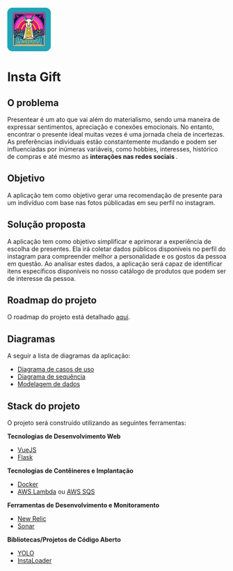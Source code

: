 ![app logo](./assets/small%20rounded%20logo.png)
# Insta Gift

## O problema
Presentear é um ato que vai além do materialismo, sendo uma maneira de expressar sentimentos, apreciação e conexões emocionais. No entanto, encontrar o presente ideal muitas vezes é uma jornada cheia de incertezas. As preferências individuais estão constantemente mudando e podem ser influenciadas por inúmeras variáveis, como hobbies, interesses, histórico de compras e até mesmo as <strong>interações nas redes sociais </strong>.

## Objetivo
A aplicação tem como objetivo gerar uma recomendação de presente para um indivíduo com base nas fotos públicadas em seu perfil no instagram.

## Solução proposta
A aplicação tem como objetivo simplificar e aprimorar a experiência de escolha de presentes. Ela irá coletar dados públicos disponíveis no perfil do instagram para compreender melhor a personalidade e os gostos da pessoa em questão. Ao analisar estes dados, a aplicação será capaz de identificar itens específicos disponíveis no nosso catálogo de produtos que podem ser de interesse da pessoa.

## Roadmap do projeto
O roadmap do projeto está detalhado [aqui](https://github.com/users/Gabukuro/projects/3/views/3).

## Diagramas
A seguir a lista de diagramas da aplicação:
- [Diagrama de casos de uso](./assets/user%20cases%20diagram.drawio.png)
- [Diagrama de sequência](./assets/sequence%20diagram.drawio.png)
- [Modelagem de dados](./assets/data%20model%20diagram.drawio.png)

## Stack do projeto
O projeto será construído utilizando as seguintes ferramentas: <br>

**Tecnologias de Desenvolvimento Web**
- [VueJS](https://vuejs.org/)
- [Flask](https://flask.palletsprojects.com/en/2.3.x/)

**Tecnologias de Contêineres e Implantação**
- [Docker](https://www.docker.com/)
- [AWS Lambda](https://docs.aws.amazon.com/lambda/) ou [AWS SQS](https://docs.aws.amazon.com/sqs/)

**Ferramentas de Desenvolvimento e Monitoramento**
- [New Relic](https://newrelic.com/)
- [Sonar](https://www.sonarsource.com/products/sonarqube/)

**Bibliotecas/Projetos de Código Aberto**
- [YOLO](https://github.com/ultralytics/ultralytics)
- [InstaLoader](https://github.com/instaloader/instaloader)

